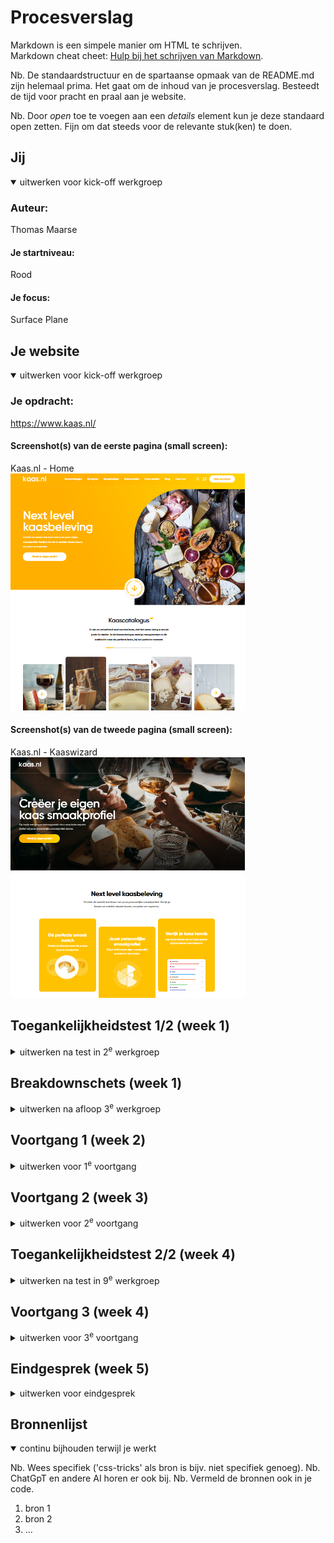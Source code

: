 # Procesverslag
Markdown is een simpele manier om HTML te schrijven.  
Markdown cheat cheet: [Hulp bij het schrijven van Markdown](https://github.com/adam-p/markdown-here/wiki/Markdown-Cheatsheet).

Nb. De standaardstructuur en de spartaanse opmaak van de README.md zijn helemaal prima. Het gaat om de inhoud van je procesverslag. Besteedt de tijd voor pracht en praal aan je website.

Nb. Door *open* toe te voegen aan een *details* element kun je deze standaard open zetten. Fijn om dat steeds voor de relevante stuk(ken) te doen.





## Jij

<details open>
  <summary>uitwerken voor kick-off werkgroep</summary>

  ### Auteur:
  Thomas Maarse

  #### Je startniveau:
  Rood

  #### Je focus:
  Surface Plane
 
</details>





## Je website

<details open>
  <summary>uitwerken voor kick-off werkgroep</summary>

  ### Je opdracht:
  https://www.kaas.nl/

  #### Screenshot(s) van de eerste pagina (small screen): 
  Kaas.nl - Home  
  <img src="images/kaasnl-home.png" width="375px" alt="De homepagina van Kaas.nl">

  #### Screenshot(s) van de tweede pagina (small screen):
  Kaas.nl - Kaaswizard  
  <img src="images/kaaswizard.png" width="375px" alt="De pagina waarop je zelf een Kaasprofiel kan aanmaken.">
 
</details>



## Toegankelijkheidstest 1/2 (week 1)

<details>
  <summary>uitwerken na test in 2<sup>e</sup> werkgroep</summary>

  ### Bevindingen
  - Hij leest meteen alles voor van de hele site, duurt eventjes.... is dat de bedoeling? want heel veel van deze informatie is niet interessant voor alle gebruikers!
  - Kleurtjes worden goed uitgesproken, maar niet heel specifiek: heel licht grijs-lila wordt gewoon "paars" genoemd
  - Sommige dingetjes zijn heel visuel, maar worden voorgelezen als een eigenlijk lopende tekst. hierdoor ontbreekt de context compleet en worden er vrij random dingen gezegd.
  - De verteller skipt sommige dingen? als ik probeer te navigeren dan slaat hij sommige dingen over.....

</details>



## Breakdownschets (week 1)

<details>
  <summary>uitwerken na afloop 3<sup>e</sup> werkgroep</summary>

  ### de hele pagina: 
  <img src="images/kaasnl-home-analyse.png" width="375px" alt="Breakdown van de hele homepagina">
  <img src="images/kaaswizard-analyse.png" width="375px" alt="Breakdown van de hele Kaaswizard">

  ### dynamisch deel (bijv menu): 
  <img src="readme-images/dummy-plaatje.jpg" width="375px" alt="Breakdown van een dynamisch deel">

  ### wellicht nog een dynamisch deel (bijv filter): 
  <img src="readme-images/dummy-plaatje.jpg" width="375px" alt="Breakdown van nog een dynamisch deel">

</details>





## Voortgang 1 (week 2)

<details>
  <summary>uitwerken voor 1<sup>e</sup> voortgang</summary>

  ### Stand van zaken
  Het lastigste was vooral de oefeningen in de les: het opfrissen van informatie en vaardigheden die ik eigenlijk was kwijtgeraakt na een tijdje, maar daarom was het juist zo goed om alle oefeingen te doen! Ik kwam niet altijd overal meteen uit, maar ik kon altijd hulp krijgen van de begeleiders of mijn klasgenoten. 
  
  Het maken van de site zelf gaat tot nu toe erg vlot en gemakkelijk, maar misschien is dat omdat ik vooral met HTML bezig ben geweest...

  Tot nu toe ben ik hier met mijn site:
    1. Kale HTML met tekst
      <img src="images/home-kale-html.png" width="375px" alt="De homepagina, met compleet kale HTML.">
  <img src="images/kaaswizard-kale-html.png" width="375px" alt="De kaaswizard, met compleet kale HTML">
    2. HTML met een beetje typografie
      <img src="images/home-kale-css.png" width="375px" alt="Breakdown van de hele homepagina">
  <img src="images/kaaswizard-kale-css.png" width="375px" alt="Breakdown van de hele Kaaswizard">

  De volgende stappen zijn nu:
    3. HTML met typografie en afbeeldingen
    4. HTML met typografie, afbeeldingen, en positionering
    5. HTML met typografie, afbeeldingen, positionering en kleur
    6. HTML met typografie, afbeeldingen, positionering, kleur en interactiviteit


  ### Agenda voor meeting
  samen met je groepje opstellen

  | Thomas     | Braham         | Aya    | Joy        |
  | ---            | ---                | ---          | ---              |
  | Hoe maken we vormen? Met vector of images?  | Hoe zit een Carroussel in elkaar?             | Kloppen onze breakdownschetsen?    | Wat is de beste manier om een video te embedden?    |
  | Hoe maak je een progressiebalk bij een carroussel? | Hoe maak je een hamburgermenu met animatie zonder images te gebruiken? | Waar precies moet je div gebruiken en waar een class? | Is onze HTML zo oké & correct? |


  ### Verslag van meeting
  hier na afloop snel de uitkomsten van de meeting vastleggen

De vormen op mijn site:
- CSS kan vectoren doen, een divje met border radius!
- Footer heeft backbround, die een border radius

Caroussel
- Een divje met overflow! hoeft niet per se infinite te zijn. interacties zijn wel heel goed om te hebben!
- Kijk voor caroussel op https://css-tricks.com/css-only-carousel/ Geeneens Java voor nodig! Heel veel staat in css tricks, denk om snappen, groeien, etc... De puntjes die meeveranderen zijn... css? java? ff kieken!
- De bolletjes eronder/progressiebalk: javascript!
- Let eerst op css tricks, dan pas kleine details!

Maak het niet te ingewikkeld:
- Blijf zo dicht mogelijk bij de echte site waar het niet echt nodig is om dingen anders te doen, anders is het alleen maar extra werk.
- Doe alles wat kan met sections en articles, alleen div bij vormgeving bijvoorbeeld binnen een article verschillende groepjes! divjes zijn alleen voor technische kant, niet voor de structuur: daar zijn die andere dingies voor.
- Gbruik zo veel mogelijk selectoren, niet classes!!


Als je bij de inspector bij de sources kijkt (of bij internet en gedownload) kan je met heel weinig moeite alle afbeeldingen bij elkaar vinden!!

Aria atribuut: zeggen wat voor ding iets is, voor de screenreader! hoeft niet per se hier, maar het is wel een mogelijk focuspuntje
Hamburgermenu is een unordered list in de Nav!

Wat nu?
In de surface plane dingen toevoegen: 
- loopend dingetje knopje
- golfjes onderin
- aria attributen

</details>





## Voortgang 2 (week 3)

<details>
  <summary>uitwerken voor 2<sup>e</sup> voortgang</summary>

  ### Stand van zaken
  hier dit ging goed & dit was lastig (neem ook screenshots op van delen van je website en code)


  ### Agenda voor meeting
  samen met je groepje opstellen

  | student 1      | student 2          | student 3    | student 4        |
  | ---            | ---                | ---          | ---              |
  | dit bespreken  | en dit             | en ik dit    | en dan ik dat    |
  | en dat ook nog | dit als er tijd is | nog een punt | dit wil ik zeker |
  | ...            | ...                | ...          | ...              |


  ### Verslag van meeting
  hier na afloop snel de uitkomsten van de meeting vastleggen

</details>





## Toegankelijkheidstest 2/2 (week 4)

<details>
  <summary>uitwerken na test in 9<sup>e</sup> werkgroep</summary>

  ### Bevindingen
  Lijst met je bevindingen die in de test naar voren kwamen (geef ook aan wat er verbeterd is):

</details>





## Voortgang 3 (week 4)

<details>
  <summary>uitwerken voor 3<sup>e</sup> voortgang</summary>

  ### Stand van zaken
  hier dit ging goed & dit was lastig (neem ook screenshots op van delen van je website en code)


  ### Agenda voor meeting
  samen met je groepje opstellen

  | student 1      | student 2          | student 3    | student 4        |
  | ---            | ---                | ---          | ---              |
  | dit bespreken  | en dit             | en ik dit    | en dan ik dat    |
  | en dat ook nog | dit als er tijd is | nog een punt | dit wil ik zeker |
  | ...            | ...                | ...          | ...              |


  ### Verslag van meeting
  hier na afloop snel de uitkomsten van de meeting vastleggen

  - punt 1
  - punt 2
  - nog een punt
  - ...

</details>





## Eindgesprek (week 5)

<details>
  <summary>uitwerken voor eindgesprek</summary>

  ### Je uitkomst - karakteristiek screenshots:
  <img src="readme-images/dummy-plaatje.jpg" width="375px" alt="uitomst opdracht 1">


  ### Dit ging goed/Heb ik geleerd: 
  Korte omschrijving met plaatjes

  <img src="readme-images/dummy-plaatje.jpg" width="375px" alt="top">


  ### Dit was lastig/Is niet gelukt:
  Korte omschrijving met plaatjes

  <img src="readme-images/dummy-plaatje.jpg" width="375px" alt="bummer">
</details>





## Bronnenlijst

<details open>
  <summary>continu bijhouden terwijl je werkt</summary>

  Nb. Wees specifiek ('css-tricks' als bron is bijv. niet specifiek genoeg). 
  Nb. ChatGpT en andere AI horen er ook bij.
  Nb. Vermeld de bronnen ook in je code.

  1. bron 1
  2. bron 2
  3. ...

</details>
